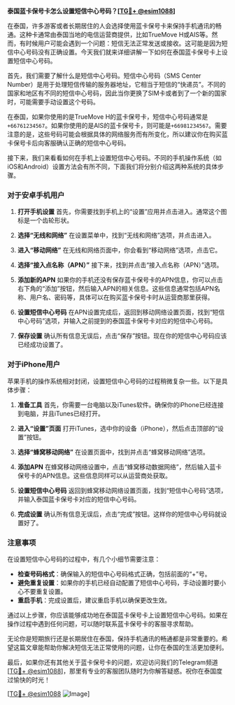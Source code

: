 **泰国蓝卡保号卡怎么设置短信中心号码？[[TG💪+ @esim1088](https://t.me/s/esim1088)]**

在泰国，许多游客或者长期居住的人会选择使用蓝卡保号卡来保持手机通讯的畅通。这种卡通常由泰国当地的电信运营商提供，比如TrueMove H或AIS等。然而，有时候用户可能会遇到一个问题：短信无法正常发送或接收。这可能是因为短信中心号码没有正确设置。今天我们就来详细讲解一下如何在泰国蓝卡保号卡上设置短信中心号码。

首先，我们需要了解什么是短信中心号码。短信中心号码（SMS Center Number）是用于处理短信传输的服务器地址，它相当于短信的“快递员”。不同的国家和地区有不同的短信中心号码，因此当你更换了SIM卡或者到了一个新的国家时，可能需要手动设置这个号码。

在泰国，如果你使用的是TrueMove H的蓝卡保号卡，短信中心号码通常是`+66761234567`。如果你使用的是AIS的蓝卡保号卡，则可能是`+66981234567`。需要注意的是，这些号码可能会根据具体的网络服务而有所变化，所以建议你在购买蓝卡保号卡后向客服确认正确的短信中心号码。

接下来，我们来看看如何在手机上设置短信中心号码。不同的手机操作系统（如iOS和Android）设置方法会有所不同，下面我们将分别介绍这两种系统的具体步骤。

### **对于安卓手机用户**

1. **打开手机设置**
   首先，你需要找到手机上的“设置”应用并点击进入。通常这个图标是一个齿轮形状。

2. **选择“无线和网络”**
   在设置菜单中，找到“无线和网络”选项，并点击进入。

3. **进入“移动网络”**
   在无线和网络页面中，你会看到“移动网络”选项，点击它。

4. **选择“接入点名称（APN）”**
   接下来，找到并点击“接入点名称（APN）”选项。

5. **添加新的APN**
   如果你的手机还没有保存蓝卡保号卡的APN信息，你可以点击右下角的“添加”按钮，然后输入APN的相关信息。这些信息通常包括APN名称、用户名、密码等，具体可以在购买蓝卡保号卡时从运营商那里获得。

6. **设置短信中心号码**
   在APN设置完成后，返回到移动网络设置页面，找到“短信中心号码”选项，并输入之前提到的泰国蓝卡保号卡对应的短信中心号码。

7. **保存设置**
   确认所有信息无误后，点击“保存”按钮。现在你的短信中心号码应该已经成功设置了。

### **对于iPhone用户**

苹果手机的操作系统相对封闭，设置短信中心号码的过程稍微复杂一些。以下是具体步骤：

1. **准备工具**
   首先，你需要一台电脑以及iTunes软件。确保你的iPhone已经连接到电脑，并且iTunes已经打开。

2. **进入“设置”页面**
   打开iTunes，选中你的设备（iPhone），然后点击顶部的“设置”按钮。

3. **选择“蜂窝移动网络”**
   在设置页面中，找到并点击“蜂窝移动网络”选项。

4. **添加APN**
   在蜂窝移动网络设置中，点击“蜂窝移动数据网络”，然后输入蓝卡保号卡的APN信息。这些信息同样可以从运营商处获取。

5. **设置短信中心号码**
   返回到蜂窝移动网络设置页面，找到“短信中心号码”选项，并输入泰国蓝卡保号卡对应的短信中心号码。

6. **完成设置**
   确认所有信息无误后，点击“完成”按钮。这样你的短信中心号码就设置好了。

### **注意事项**

在设置短信中心号码的过程中，有几个小细节需要注意：

- **检查号码格式**：确保输入的短信中心号码格式正确，包括前面的“+”号。
- **避免重复设置**：如果你的手机已经自动配置了短信中心号码，手动设置时要小心不要重复设置。
- **重启手机**：完成设置后，建议重启手机以确保更改生效。

通过以上步骤，你应该能够成功地在泰国蓝卡保号卡上设置短信中心号码。如果在操作过程中遇到任何问题，可以随时联系蓝卡保号卡的客服寻求帮助。

无论你是短期旅行还是长期居住在泰国，保持手机通讯的畅通都是非常重要的。希望这篇文章能帮助你解决短信无法正常使用的问题，让你在泰国的生活更加便利。

最后，如果你还有其他关于蓝卡保号卡的问题，欢迎访问我们的Telegram频道[[TG💪+ @esim1088](https://t.me/s/esim1088)]，那里有专业的客服团队随时为你解答疑惑。祝你在泰国度过愉快的时光！

[[TG💪+ @esim1088](https://t.me/s/esim1088) ![Image](https://i.postimg.cc/4NQfJmqS/Snipaste-2025-05-13-00-14-12.png)]
